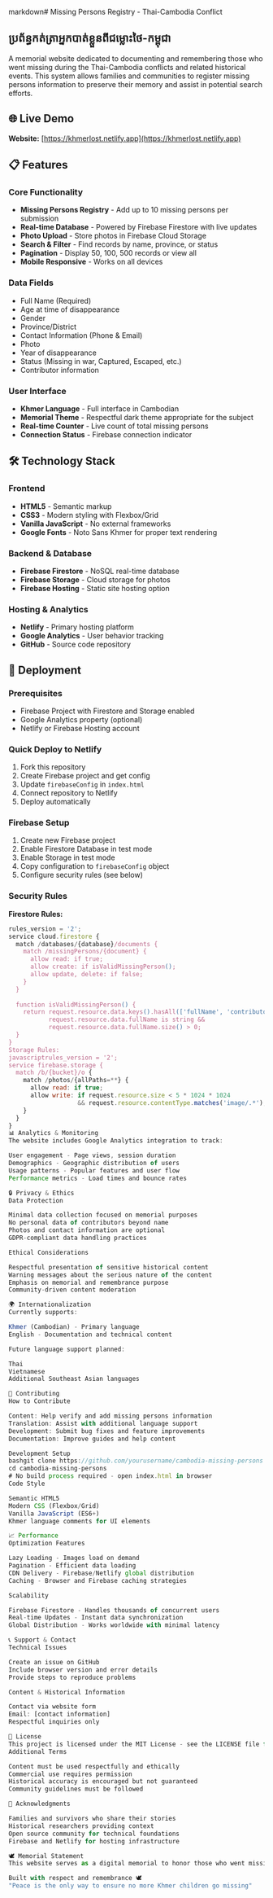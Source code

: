 markdown# Missing Persons Registry - Thai-Cambodia Conflict
## ប្រព័ន្ធកត់ត្រាអ្នកបាត់ខ្លួនពីជម្លោះថៃ-កម្ពុជា

A memorial website dedicated to documenting and remembering those who went missing during the Thai-Cambodia conflicts and related historical events. This system allows families and communities to register missing persons information to preserve their memory and assist in potential search efforts.

## 🌐 Live Demo
**Website:** [https://khmerlost.netlify.app](https://khmerlost.netlify.app)

## 📋 Features

### Core Functionality
- **Missing Persons Registry** - Add up to 10 missing persons per submission
- **Real-time Database** - Powered by Firebase Firestore with live updates
- **Photo Upload** - Store photos in Firebase Cloud Storage
- **Search & Filter** - Find records by name, province, or status
- **Pagination** - Display 50, 100, 500 records or view all
- **Mobile Responsive** - Works on all devices

### Data Fields
- Full Name (Required)
- Age at time of disappearance
- Gender
- Province/District
- Contact Information (Phone & Email)
- Photo
- Year of disappearance
- Status (Missing in war, Captured, Escaped, etc.)
- Contributor information

### User Interface
- **Khmer Language** - Full interface in Cambodian
- **Memorial Theme** - Respectful dark theme appropriate for the subject
- **Real-time Counter** - Live count of total missing persons
- **Connection Status** - Firebase connection indicator

## 🛠️ Technology Stack

### Frontend
- **HTML5** - Semantic markup
- **CSS3** - Modern styling with Flexbox/Grid
- **Vanilla JavaScript** - No external frameworks
- **Google Fonts** - Noto Sans Khmer for proper text rendering

### Backend & Database
- **Firebase Firestore** - NoSQL real-time database
- **Firebase Storage** - Cloud storage for photos
- **Firebase Hosting** - Static site hosting option

### Hosting & Analytics
- **Netlify** - Primary hosting platform
- **Google Analytics** - User behavior tracking
- **GitHub** - Source code repository

## 🚀 Deployment

### Prerequisites
- Firebase Project with Firestore and Storage enabled
- Google Analytics property (optional)
- Netlify or Firebase Hosting account

### Quick Deploy to Netlify
1. Fork this repository
2. Create Firebase project and get config
3. Update `firebaseConfig` in `index.html`
4. Connect repository to Netlify
5. Deploy automatically

### Firebase Setup
1. Create new Firebase project
2. Enable Firestore Database in test mode
3. Enable Storage in test mode
4. Copy configuration to `firebaseConfig` object
5. Configure security rules (see below)

### Security Rules

**Firestore Rules:**
```javascript
rules_version = '2';
service cloud.firestore {
  match /databases/{database}/documents {
    match /missingPersons/{document} {
      allow read: if true;
      allow create: if isValidMissingPerson();
      allow update, delete: if false;
    }
  }
  
  function isValidMissingPerson() {
    return request.resource.data.keys().hasAll(['fullName', 'contributor']) &&
           request.resource.data.fullName is string &&
           request.resource.data.fullName.size() > 0;
  }
}
Storage Rules:
javascriptrules_version = '2';
service firebase.storage {
  match /b/{bucket}/o {
    match /photos/{allPaths=**} {
      allow read: if true;
      allow write: if request.resource.size < 5 * 1024 * 1024 
                   && request.resource.contentType.matches('image/.*');
    }
  }
}
📊 Analytics & Monitoring
The website includes Google Analytics integration to track:

User engagement - Page views, session duration
Demographics - Geographic distribution of users
Usage patterns - Popular features and user flow
Performance metrics - Load times and bounce rates

🔒 Privacy & Ethics
Data Protection

Minimal data collection focused on memorial purposes
No personal data of contributors beyond name
Photos and contact information are optional
GDPR-compliant data handling practices

Ethical Considerations

Respectful presentation of sensitive historical content
Warning messages about the serious nature of the content
Emphasis on memorial and remembrance purpose
Community-driven content moderation

🌍 Internationalization
Currently supports:

Khmer (Cambodian) - Primary language
English - Documentation and technical content

Future language support planned:

Thai
Vietnamese
Additional Southeast Asian languages

🤝 Contributing
How to Contribute

Content: Help verify and add missing persons information
Translation: Assist with additional language support
Development: Submit bug fixes and feature improvements
Documentation: Improve guides and help content

Development Setup
bashgit clone https://github.com/yourusername/cambodia-missing-persons
cd cambodia-missing-persons
# No build process required - open index.html in browser
Code Style

Semantic HTML5
Modern CSS (Flexbox/Grid)
Vanilla JavaScript (ES6+)
Khmer language comments for UI elements

📈 Performance
Optimization Features

Lazy Loading - Images load on demand
Pagination - Efficient data loading
CDN Delivery - Firebase/Netlify global distribution
Caching - Browser and Firebase caching strategies

Scalability

Firebase Firestore - Handles thousands of concurrent users
Real-time Updates - Instant data synchronization
Global Distribution - Works worldwide with minimal latency

📞 Support & Contact
Technical Issues

Create an issue on GitHub
Include browser version and error details
Provide steps to reproduce problems

Content & Historical Information

Contact via website form
Email: [contact information]
Respectful inquiries only

📜 License
This project is licensed under the MIT License - see the LICENSE file for details.
Additional Terms

Content must be used respectfully and ethically
Commercial use requires permission
Historical accuracy is encouraged but not guaranteed
Community guidelines must be followed

🙏 Acknowledgments

Families and survivors who share their stories
Historical researchers providing context
Open source community for technical foundations
Firebase and Netlify for hosting infrastructure

🕊️ Memorial Statement
This website serves as a digital memorial to honor those who went missing during conflicts in Southeast Asia. Their memory lives on through the courage of those who refuse to let them be forgotten.

Built with respect and remembrance 🕊️
"Peace is the only way to ensure no more Khmer children go missing"
